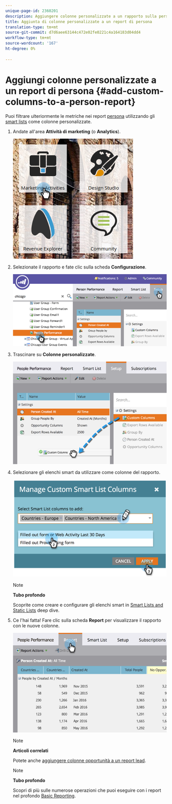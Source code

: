 ```yaml
---
unique-page-id: 2360201
description: Aggiungere colonne personalizzate a un rapporto sulla persona - Documenti Marketo - Documentazione prodotto
title: Aggiunta di colonne personalizzate a un report di persona
translation-type: tm+mt
source-git-commit: d7d6aee63144c472e02fe0221c4a164183d04dd4
workflow-type: tm+mt
source-wordcount: '167'
ht-degree: 0%

---
```



# Aggiungi colonne personalizzate a un report di persona {#add-custom-columns-to-a-person-report}

Puoi filtrare ulteriormente le metriche nei report [persona](http://docs.marketo.com/display/docs/basic+reporting) utilizzando gli [smart lists](http://docs.marketo.com/display/docs/smart+lists+and+static+lists) come colonne personalizzate.

1. Andate all&#39;area **Attività di marketing** (o **Analytics**).

   ![](assets/ma-1.png)

1. Selezionate il rapporto e fate clic sulla scheda **Configurazione**.

   ![](assets/two-1.png)

1. Trascinare su **Colonne personalizzate**.

   ![](assets/three-1.png)

1. Selezionare gli elenchi smart da utilizzare come colonne del rapporto.

   ![](assets/image2014-9-16-16-3a39-3a34.png)

   >[!NOTE]
   >
   >**Tubo profondo**
   >
   >
   >Scoprite come creare e configurare gli elenchi smart in [Smart Lists and Static Lists](http://docs.marketo.com/display/docs/smart+lists+and+static+lists) deep dive.

1. Ce l&#39;hai fatta! Fare clic sulla scheda **Report** per visualizzare il rapporto con le nuove colonne.

   ![](assets/five-1.png)

   >[!NOTE]
   >
   >**Articoli correlati**
   >
   >
   >Potete anche [aggiungere colonne opportunità a un report lead](add-opportunity-columns-to-a-lead-report.md).

   >[!NOTE]
   >
   >**Tubo profondo**
   >
   >
   >Scopri di più sulle numerose operazioni che puoi eseguire con i report nel profondo [Basic Reporting](http://docs.marketo.com/display/docs/basic+reporting).


